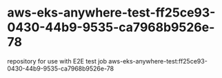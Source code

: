 # aws-eks-anywhere-test-ff25ce93-0430-44b9-9535-ca7968b9526e-78
repository for use with E2E test job aws-eks-anywhere-test:ff25ce93-0430-44b9-9535-ca7968b9526e-78
